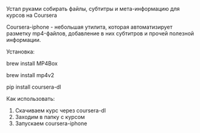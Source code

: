 Устал руками собирать файлы, субтитры и мета-информацию для курсов на Coursera

Coursera-iphone - небольшая утилита, которая автоматизирует разметку mp4-файлов,
добавление в них субтитров и прочей полезной информации.

Установка:

brew install MP4Box

brew install mp4v2

pip install coursera-dl

Как использовать:

1. Скачиваем курс через coursera-dl
2. Заходим в папку с курсом
3. Запускаем coursera-iphone


